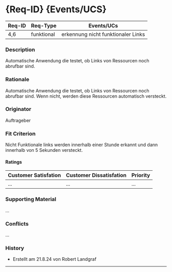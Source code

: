 # {Req-ID} {Events/UCS}

| Req-ID | Req-Type | Events/UCs                       |
|--------|----------|----------------------------------|
| 4,6    |funktional|erkennung nicht funktionaler Links|

### Description
Automatische Anwendung die testet, ob Links von Ressourcen noch abrufbar sind.

### Rationale
Automatische Anwendung die testet, ob Links von Ressourcen noch abrufbar sind. Wenn nicht, werden diese Ressourcen automatisch versteckt.

### Originator
Auftrageber

### Fit Criterion
Nicht Funktionale links werden innerhalb einer Stunde erkannt und dann innerhalb von 5 Sekunden versteckt.

#### Ratings
| Customer Satisfation | Customer Dissatisfation | Priority |
|----------------------|-------------------------|----------|
| ...                  | ...                     | ...      |

### Supporting Material
...

### Conflicts
...

### History
- Erstellt am 21.8.24 von Robert Landgraf

---
